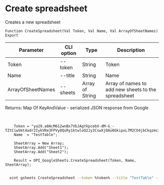﻿---
sidebar_position: 1
---

# Create spreadsheet
 Creates a new spreadsheet



`Function CreateSpreadsheet(Val Token, Val Name, Val ArrayOfSheetNames) Export`

  | Parameter | CLI option | Type | Description |
  |-|-|-|-|
  | Token | --token | String | Token |
  | Name | --title | String | Name |
  | ArrayOfSheetNames | --sheets | Array of String | Array of names to add new sheets to the spreadsheet |

  
  Returns:  Map Of KeyAndValue - serialized JSON response from Google

<br/>




```bsl title="Code example"
    Token = "ya29.a0AcM612wnBx7VbJAgYkpcebX-dM-G_-TZtCiwVmt4adr2IykVRe3FPVyOQxRy1ktwloO2Jy3CswXjOAu0GkipxL7M2CO4jbCkqzmci2d7-...";
    Name  = "TestTable";

    SheetArray = New Array;
    SheetArray.Add("Sheet1");
    SheetArray.Add("Sheet2");

    Result = OPI_GoogleSheets.CreateSpreadsheet(Token, Name, SheetArray);
```



```sh title="CLI command example"
    
  oint gsheets CreateSpreadsheet --token %token% --title "TestTable" --sheets %sheets%

```

```json title="Result"

```

